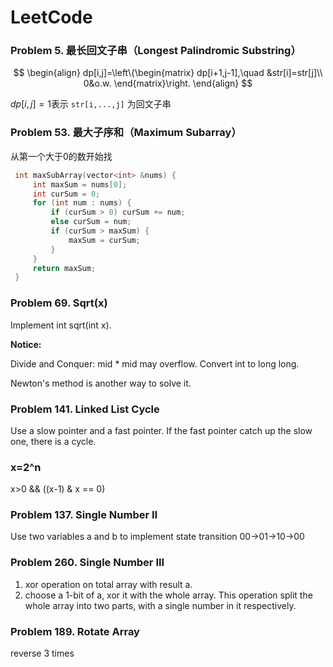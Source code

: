 # LeetCode
### Problem 5. 最长回文子串（Longest Palindromic Substring）

$$
\begin{align}
dp[i,j]=\left\{\begin{matrix}
dp[i+1,j-1],\quad &str[i]=str[j]\\ 
0&o.w.
\end{matrix}\right.
\end{align}
$$

$dp[i,j]=1$表示 `str[i,...,j]` 为回文子串

### Problem 53. 最大子序和（Maximum Subarray）

从第一个大于0的数开始找

```C++
 int maxSubArray(vector<int> &nums) {
     int maxSum = nums[0];
     int curSum = 0;
     for (int num : nums) {
         if (curSum > 0) curSum += num;
         else curSum = num;
         if (curSum > maxSum) {
             maxSum = curSum;
         }
     }
     return maxSum;
 }
```

### Problem 69. Sqrt(x)
Implement int sqrt(int x).  

**Notice:**  

Divide and Conquer: mid * mid may overflow. Convert int to long long.  

Newton's method is another way to solve it.

### Problem 141. Linked List Cycle
  Use a slow pointer and a fast pointer. If the fast pointer catch up the slow one, there is a cycle.  
###  x=2^n
  x>0 && ((x-1) & x == 0)
### Problem 137. Single Number II
  Use two variables a and b to implement state transition 00->01->10->00
### Problem 260. Single Number III
  1. xor operation on total array with result a.  
  2. choose a 1-bit of a, xor it with the whole array. This operation split the whole array into two parts, with a single number in it respectively.
### Problem 189. Rotate Array
  reverse 3 times
